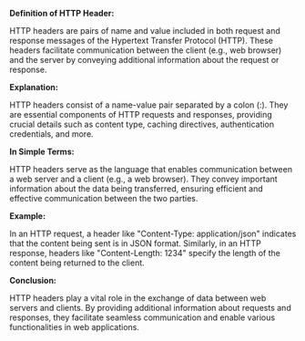 **Definition of HTTP Header:**

HTTP headers are pairs of name and value included in both request and response messages of the Hypertext Transfer Protocol (HTTP). These headers facilitate communication between the client (e.g., web browser) and the server by conveying additional information about the request or response.

**Explanation:**

HTTP headers consist of a name-value pair separated by a colon (:). They are essential components of HTTP requests and responses, providing crucial details such as content type, caching directives, authentication credentials, and more.

**In Simple Terms:**

HTTP headers serve as the language that enables communication between a web server and a client (e.g., a web browser). They convey important information about the data being transferred, ensuring efficient and effective communication between the two parties.

**Example:**

In an HTTP request, a header like "Content-Type: application/json" indicates that the content being sent is in JSON format. Similarly, in an HTTP response, headers like "Content-Length: 1234" specify the length of the content being returned to the client.

**Conclusion:**

HTTP headers play a vital role in the exchange of data between web servers and clients. By providing additional information about requests and responses, they facilitate seamless communication and enable various functionalities in web applications.